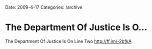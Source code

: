Date: 2009-4-17
Categories: /archive

# The Department Of Justice Is O...

The Department Of Justice Is On Line Two <a href="http://ff.im/-2bfkA" rel="nofollow">http://ff.im/-2bfkA</a>
